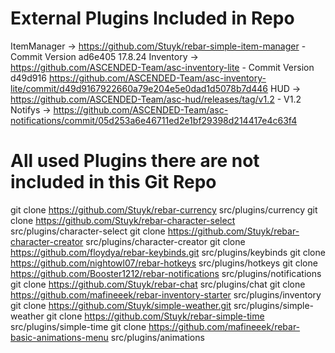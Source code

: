 # External Plugins Included in Repo

ItemManager -> https://github.com/Stuyk/rebar-simple-item-manager - Commit Version ad6e405 17.8.24
Inventory -> https://github.com/ASCENDED-Team/asc-inventory-lite - Commit Version d49d916 https://github.com/ASCENDED-Team/asc-inventory-lite/commit/d49d9167922660a79e204e5e0dad1d5078b7d446
HUD -> https://github.com/ASCENDED-Team/asc-hud/releases/tag/v1.2 - V1.2
Notifys -> https://github.com/ASCENDED-Team/asc-notifications/commit/05d253a6e46711ed2e1bf29398d214417e4c63f4

# All used Plugins there are not included in this Git Repo

git clone https://github.com/Stuyk/rebar-currency src/plugins/currency
git clone https://github.com/Stuyk/rebar-character-select src/plugins/character-select
git clone https://github.com/Stuyk/rebar-character-creator src/plugins/character-creator
git clone https://github.com/floydya/rebar-keybinds.git src/plugins/keybinds
git clone https://github.com/nightowl07/rebar-hotkeys src/plugins/hotkeys
git clone https://github.com/Booster1212/rebar-notifications src/plugins/notifications
git clone https://github.com/Stuyk/rebar-chat src/plugins/chat
git clone https://github.com/mafineeek/rebar-inventory-starter src/plugins/inventory
git clone https://github.com/Stuyk/simple-weather.git src/plugins/simple-weather
git clone https://github.com/Stuyk/rebar-simple-time src/plugins/simple-time
git clone https://github.com/mafineeek/rebar-basic-animations-menu src/plugins/animations
